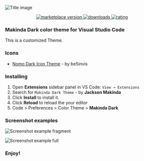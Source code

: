 ![Title image](https://i.imgur.com/CRNNNiZ.png)

<p align="center">
  <!-- marketplace version -->
  <a href="https://marketplace.visualstudio.com/items?itemName=makindajack.makinda-dark">
    <img alt="marketplace version" src="https://img.shields.io/vscode-marketplace/v/makindajack.makinda-dark.svg?maxAge=3600&style=for-the-badge&labelColor=1A1A1A&color=F0A694">
  </a>
  <!-- downloads -->
  <a href="https://marketplace.visualstudio.com/items?itemName=makindajack.makinda-dark">
    <img alt="downloads" src="https://img.shields.io/visual-studio-marketplace/d/makindajack.makinda-dark.svg?maxAge=3600&style=for-the-badge&labelColor=1A1A1A&color=F0A694">
  </a>
  <!-- rating -->
  <a href="https://marketplace.visualstudio.com/items?itemName=makindajack.makinda-dark">
    <img alt="rating" src="https://img.shields.io/visual-studio-marketplace/stars/makindajack.makinda-dark.svg?maxAge=86400&style=for-the-badge&labelColor=1A1A1A&color=F0A694">
  </a>
</p>

### Makinda Dark color theme for Visual Studio Code

This is a customized Theme.

### Icons

- [Nomo Dark Icon Theme](https://marketplace.visualstudio.com/items?itemName=be5invis.vscode-icontheme-nomo-dark) - by be5invis

### Installing

1.  Open **Extensions** sidebar panel in VS Code: `View → Extensions`
2.  Search for `Makinda Dark Theme` - by **Jackson Makinda**
3.  Click **Install** to install it.
4.  Click **Reload** to reload the your editor
5.  Code > Preferences > Color Theme > **Makinda Dark**

### Screenshot examples

![Screenshot example fragment](https://i.imgur.com/FjuZtgU.png)

![Screenshot example full](https://i.imgur.com/7JKkS0D.png)

### **Enjoy!**
